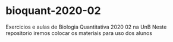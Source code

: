 # bioquant-2020-02
Exercicios e aulas de Biologia Quantitativa 2020 02 na UnB
Neste repositorio iremos colocar os materiais para uso dos alunos 
